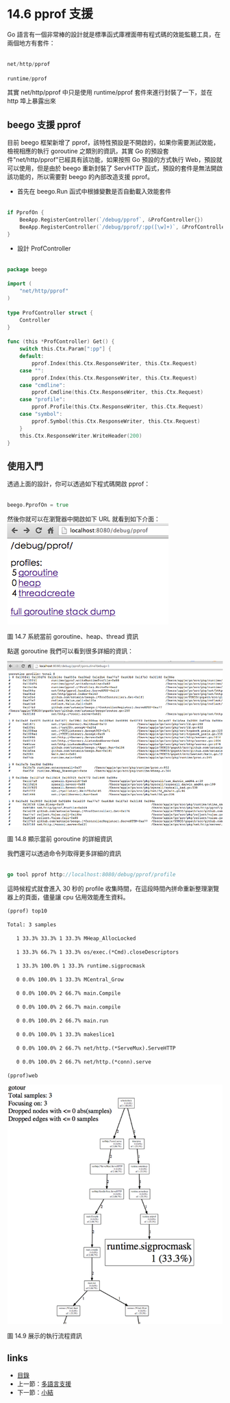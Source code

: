 # 14.6 pprof 支援
Go 語言有一個非常棒的設計就是標準函式庫裡面帶有程式碼的效能監聽工具，在兩個地方有套件：

```Go

net/http/pprof

runtime/pprof
```
其實 net/http/pprof 中只是使用 runtime/pprof 套件來進行封裝了一下，並在 http 埠上暴露出來

## beego 支援 pprof

目前 beego 框架新增了 pprof，該特性預設是不開啟的，如果你需要測試效能，檢視相應的執行 goroutine 之類別的資訊，其實 Go 的預設套件"net/http/pprof"已經具有該功能，如果按照 Go 預設的方式執行 Web，預設就可以使用，但是由於 beego 重新封裝了 ServHTTP 函式，預設的套件是無法開啟該功能的，所以需要對 beego 的內部改造支援 pprof。

- 首先在 beego.Run 函式中根據變數是否自動載入效能套件

```Go

if PprofOn {
	BeeApp.RegisterController(`/debug/pprof`, &ProfController{})
	BeeApp.RegisterController(`/debug/pprof/:pp([\w]+)`, &ProfController{})
}
```
- 設計 ProfController

```Go

package beego

import (
	"net/http/pprof"
)

type ProfController struct {
	Controller
}

func (this *ProfController) Get() {
	switch this.Ctx.Param[":pp"] {
	default:
		pprof.Index(this.Ctx.ResponseWriter, this.Ctx.Request)
	case "":
		pprof.Index(this.Ctx.ResponseWriter, this.Ctx.Request)
	case "cmdline":
		pprof.Cmdline(this.Ctx.ResponseWriter, this.Ctx.Request)
	case "profile":
		pprof.Profile(this.Ctx.ResponseWriter, this.Ctx.Request)
	case "symbol":
		pprof.Symbol(this.Ctx.ResponseWriter, this.Ctx.Request)
	}
	this.Ctx.ResponseWriter.WriteHeader(200)
}
```

## 使用入門

透過上面的設計，你可以透過如下程式碼開啟 pprof：

```Go

beego.PprofOn = true
```
然後你就可以在瀏覽器中開啟如下 URL 就看到如下介面：
![](images/14.6.pprof.png)

圖 14.7 系統當前 goroutine、heap、thread 資訊

點選 goroutine 我們可以看到很多詳細的資訊：

![](images/14.6.pprof2.png)

圖 14.8 顯示當前 goroutine 的詳細資訊

我們還可以透過命令列取得更多詳細的資訊

```Go

go tool pprof http://localhost:8080/debug/pprof/profile
```
這時候程式就會進入 30 秒的 profile 收集時間，在這段時間內拼命重新整理瀏覽器上的頁面，儘量讓 cpu 佔用效能產生資料。

	(pprof) top10

	Total: 3 samples

       1 33.3% 33.3% 1 33.3% MHeap_AllocLocked

       1 33.3% 66.7% 1 33.3% os/exec.(*Cmd).closeDescriptors

       1 33.3% 100.0% 1 33.3% runtime.sigprocmask

       0 0.0% 100.0% 1 33.3% MCentral_Grow

       0 0.0% 100.0% 2 66.7% main.Compile

       0 0.0% 100.0% 2 66.7% main.compile

       0 0.0% 100.0% 2 66.7% main.run

       0 0.0% 100.0% 1 33.3% makeslice1

       0 0.0% 100.0% 2 66.7% net/http.(*ServeMux).ServeHTTP

       0 0.0% 100.0% 2 66.7% net/http.(*conn).serve

	(pprof)web

![](images/14.6.pprof3.png)

圖 14.9 展示的執行流程資訊

## links
   * [目錄](<preface.md>)
   * 上一節：[多語言支援](<14.5.md>)
   * 下一節：[小結](<14.7.md>)
